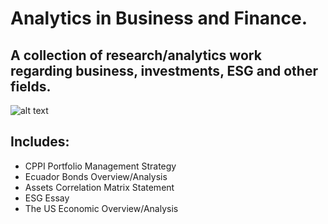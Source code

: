 # Analytics in Business and Finance.

## A collection of research/analytics work regarding business, investments, ESG and other fields.


![alt text](https://www.utmb.edu/images/librariesprovider250/default-album/unified.jpg?sfvrsn=b1e6fe57_1)

## Includes:
- CPPI Portfolio Management Strategy
- Ecuador Bonds Overview/Analysis
- Assets Correlation Matrix Statement
- ESG Essay
- The US Economic Overview/Analysis

